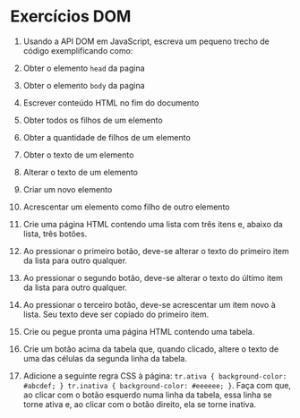 # Exercícios DOM

1. Usando a API DOM em JavaScript, escreva um pequeno trecho de código exemplificando como:
  1. Obter o elemento ```head``` da pagina
  1. Obter o elemento ```body``` da pagina
  1. Escrever conteúdo HTML no fim do documento
  1. Obter todos os filhos de um elemento
  1. Obter a quantidade de filhos de um elemento
  1. Obter o texto de um elemento
  1. Alterar o texto de um elemento
  1. Criar um novo elemento
  1. Acrescentar um elemento como filho de outro elemento

1. Crie uma página HTML contendo uma lista com três itens e, abaixo da lista, três botões.
  1. Ao pressionar o primeiro botão, deve-se alterar o texto do primeiro item da lista para outro qualquer.
  1. Ao pressionar o segundo botão, deve-se alterar o texto do último item da lista para outro qualquer.
  1. Ao pressionar o terceiro botão, deve-se acrescentar um item novo à lista. Seu texto deve ser copiado do primeiro item.

1. Crie ou pegue pronta uma página HTML contendo uma tabela.
  1. Crie um botão acima da tabela que, quando clicado, altere o texto de uma das células da segunda linha da tabela.
  1. Adicione a seguinte regra CSS à página: ```tr.ativa { background-color: #abcdef; } tr.inativa { background-color: #eeeeee; }```. Faça com que, ao clicar com o botão esquerdo numa linha da tabela, essa linha se torne ativa e, ao clicar com o botão direito, ela se torne inativa.
